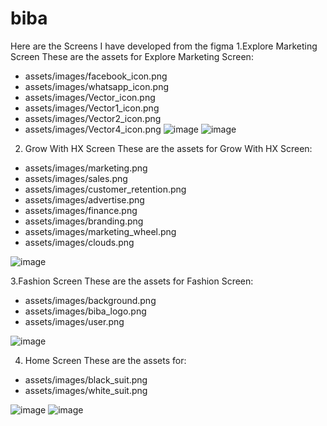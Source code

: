 # biba
Here are the Screens I have developed from the figma
1.Explore Marketing Screen
These are the assets for Explore Marketing Screen:
- assets/images/facebook_icon.png
- assets/images/whatsapp_icon.png
- assets/images/Vector_icon.png
- assets/images/Vector1_icon.png
- assets/images/Vector2_icon.png
- assets/images/Vector4_icon.png
![image](https://github.com/user-attachments/assets/f09c8d9e-951b-46f7-b9ff-cc12b75057e7)
![image](https://github.com/user-attachments/assets/61a1fd8a-3abf-4f7d-b6a9-69fd6fafd3ee)
2. Grow With HX Screen
These are the assets for Grow With HX Screen:
- assets/images/marketing.png
- assets/images/sales.png
- assets/images/customer_retention.png
- assets/images/advertise.png
- assets/images/finance.png
- assets/images/branding.png
- assets/images/marketing_wheel.png
- assets/images/clouds.png

![image](https://github.com/user-attachments/assets/630bd632-a711-47bc-ad9e-ecc6f9fa8a56)

3.Fashion Screen
These are the assets for Fashion Screen:
- assets/images/background.png
- assets/images/biba_logo.png
- assets/images/user.png

![image](https://github.com/user-attachments/assets/1b7f635f-d51c-4f8f-a5fb-10608bd8f79c)

4. Home Screen
These are the assets for:
- assets/images/black_suit.png
- assets/images/white_suit.png

![image](https://github.com/user-attachments/assets/dd74b374-fc7b-4c45-866a-3eeb413a8c26)
![image](https://github.com/user-attachments/assets/abd0dfec-4733-4858-8702-58b992508048)
